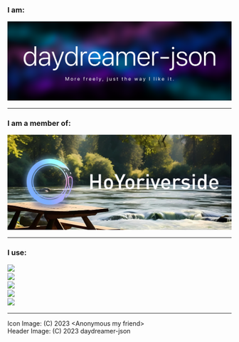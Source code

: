 <h3 align="left">I am:</h3>

![Header Image](https://raw.githubusercontent.com/daydreamer-json/daydreamer-json/main/img/pre1_v2_dayd.png)

---

<h3 align="left">I am a member of:</h3>

![HYriverside Banner Image](https://raw.githubusercontent.com/daydreamer-json/daydreamer-json/main/img/hyriverside/hyriverside_2600px_croppedCinema.webp)

---

<h3 align="left">I use:</h3>
<p align="left">
  <img src="https://skillicons.dev/icons?i=js,ts,css,html,svg,py,cs,cpp,react,vue,powershell,lua,md,bash,regex"><br>
  <img src="https://skillicons.dev/icons?i=nodejs,npm,nginx,discordjs,selenium,express,bootstrap,tailwind,sqlite,postgres,mongodb"><br>
  <img src="https://skillicons.dev/icons?i=unity,unreal,blender,ae,pr,ps,ableton"><br>
  <img src="https://skillicons.dev/icons?i=androidstudio,cloudflare,notion,postman"><br>
  <img src="https://skillicons.dev/icons?i=vscode,visualstudio,vim,windows,ubuntu,linux">
</p>

---

Icon Image: (C) 2023 \<Anonymous my friend\><br>
Header Image: (C) 2023 daydreamer-json
